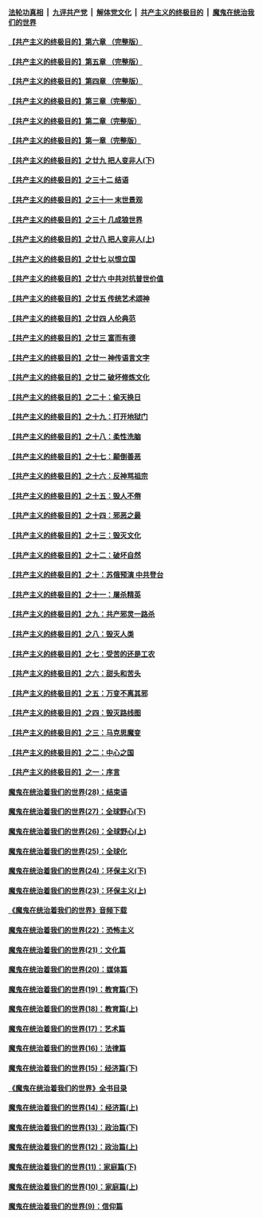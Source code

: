 ####  [法轮功真相](../../../../basic/blob/master/README.md?t=06300231) &nbsp;|&nbsp; [九评共产党](../../../../9ping.md/blob/master/README.md?t=06300231) &nbsp;|&nbsp; [解体党文化](../../../../jtdwh.md/blob/master/README.md?t=06300231)  &nbsp;|&nbsp; [共产主义的终极目的](../../../../gczydzjmd.md/blob/master/README.md?t=06300231) &nbsp;|&nbsp; [魔鬼在统治我们的世界](../../../../mgztzwmdsj.md/blob/master/README.md?t=06300231) 

#### [【共产主义的终极目的】第六章 （完整版）](../pages/nsc422/n11428913.md?t=06300231) 

#### [【共产主义的终极目的】第五章 （完整版）](../pages/nsc422/n11428912.md?t=06300231) 

#### [【共产主义的终极目的】第四章 （完整版）](../pages/nsc422/n11428907.md?t=06300231) 

#### [【共产主义的终极目的】第三章（完整版）](../pages/nsc422/n11428848.md?t=06300231) 

#### [【共产主义的终极目的】第二章（完整版）](../pages/nsc422/n11428831.md?t=06300231) 

#### [【共产主义的终极目的】第一章（完整版）](../pages/nsc422/n11417651.md?t=06300231) 

#### [【共产主义的终极目的】之廿九 把人变非人(下)](../pages/nsc422/n11344140.md?t=06300231) 

#### [【共产主义的终极目的】之三十二 结语](../pages/nsc422/n11360535.md?t=06300231) 

#### [【共产主义的终极目的】之三十一 末世景观](../pages/nsc422/n11351129.md?t=06300231) 

#### [【共产主义的终极目的】之三十 几成狼世界](../pages/nsc422/n11348280.md?t=06300231) 

#### [【共产主义的终极目的】之廿八 把人变非人(上)](../pages/nsc422/n11340492.md?t=06300231) 

#### [【共产主义的终极目的】之廿七 以恨立国](../pages/nsc422/n11336944.md?t=06300231) 

#### [【共产主义的终极目的】之廿六 中共对抗普世价值](../pages/nsc422/n11324785.md?t=06300231) 

#### [【共产主义的终极目的】之廿五 传统艺术颂神](../pages/nsc422/n11296396.md?t=06300231) 

#### [【共产主义的终极目的】之廿四 人伦典范](../pages/nsc422/n11296397.md?t=06300231) 

#### [【共产主义的终极目的】之廿三 富而有德](../pages/nsc422/n11283598.md?t=06300231) 

#### [【共产主义的终极目的】之廿一 神传语言文字](../pages/nsc422/n11263265.md?t=06300231) 

#### [【共产主义的终极目的】之廿二 破坏修炼文化](../pages/nsc422/n11245728.md?t=06300231) 

#### [【共产主义的终极目的】之二十：偷天换日](../pages/nsc422/n11238846.md?t=06300231) 

#### [【共产主义的终极目的】之十九：打开地狱门](../pages/nsc422/n11206376.md?t=06300231) 

#### [【共产主义的终极目的】之十八：柔性洗脑](../pages/nsc422/n11199994.md?t=06300231) 

#### [【共产主义的终极目的】之十七：颠倒善恶](../pages/nsc422/n11179782.md?t=06300231) 

#### [【共产主义的终极目的】之十六：反神骂祖宗](../pages/nsc422/n11166798.md?t=06300231) 

#### [【共产主义的终极目的】之十五：毁人不倦](../pages/nsc422/n11166792.md?t=06300231) 

#### [【共产主义的终极目的】之十四：邪恶之最](../pages/nsc422/n11150249.md?t=06300231) 

#### [【共产主义的终极目的】之十三：毁灭文化](../pages/nsc422/n11135227.md?t=06300231) 

#### [【共产主义的终极目的】之十二：破坏自然](../pages/nsc422/n11135214.md?t=06300231) 

#### [【共产主义的终极目的】之十：苏俄预演 中共登台](../pages/nsc422/n11118424.md?t=06300231) 

#### [【共产主义的终极目的】之十一：屠杀精英](../pages/nsc422/n11118442.md?t=06300231) 

#### [【共产主义的终极目的】之九：共产邪灵一路杀](../pages/nsc422/n11114139.md?t=06300231) 

#### [【共产主义的终极目的】之八：毁灭人类](../pages/nsc422/n11108503.md?t=06300231) 

#### [【共产主义的终极目的】之七：受苦的还是工农](../pages/nsc422/n11101809.md?t=06300231) 

#### [【共产主义的终极目的】之六：甜头和苦头](../pages/nsc422/n11096971.md?t=06300231) 

#### [【共产主义的终极目的】之五：万变不离其邪](../pages/nsc422/n11091285.md?t=06300231) 

#### [【共产主义的终极目的】之四：毁灭路线图](../pages/nsc422/n11086284.md?t=06300231) 

#### [【共产主义的终极目的】之三：马克思魔变](../pages/nsc422/n11061941.md?t=06300231) 

#### [【共产主义的终极目的】之二：中心之国](../pages/nsc422/n11047728.md?t=06300231) 

#### [【共产主义的终极目的】之一：序言](../pages/nsc422/n11086077.md?t=06300231) 

#### [魔鬼在统治着我们的世界(28)：结束语](../pages/nsc422/n10936246.md?t=06300231) 

#### [魔鬼在统治着我们的世界(27)：全球野心(下)](../pages/nsc422/n10928319.md?t=06300231) 

#### [魔鬼在统治着我们的世界(26)：全球野心(上)](../pages/nsc422/n10900318.md?t=06300231) 

#### [魔鬼在统治着我们的世界(25)：全球化](../pages/nsc422/n10788205.md?t=06300231) 

#### [魔鬼在统治着我们的世界(24)：环保主义(下)](../pages/nsc422/n10695307.md?t=06300231) 

#### [魔鬼在统治着我们的世界(23)：环保主义(上)](../pages/nsc422/n10688613.md?t=06300231) 

#### [《魔鬼在统治着我们的世界》音频下载](../pages/nsc422/n10635553.md?t=06300231) 

#### [魔鬼在统治着我们的世界(22)：恐怖主义](../pages/nsc422/n10614727.md?t=06300231) 

#### [魔鬼在统治着我们的世界(21)：文化篇](../pages/nsc422/n10597706.md?t=06300231) 

#### [魔鬼在统治着我们的世界(20)：媒体篇](../pages/nsc422/n10586579.md?t=06300231) 

#### [魔鬼在统治着我们的世界(19)：教育篇(下)](../pages/nsc422/n10564808.md?t=06300231) 

#### [魔鬼在统治着我们的世界(18)：教育篇(上)](../pages/nsc422/n10526970.md?t=06300231) 

#### [魔鬼在统治着我们的世界(17)：艺术篇](../pages/nsc422/n10499093.md?t=06300231) 

#### [魔鬼在统治着我们的世界(16)：法律篇](../pages/nsc422/n10485969.md?t=06300231) 

#### [魔鬼在统治着我们的世界(15)：经济篇(下)](../pages/nsc422/n10469975.md?t=06300231) 

#### [《魔鬼在统治着我们的世界》全书目录](../pages/nsc422/n10464261.md?t=06300231) 

#### [魔鬼在统治着我们的世界(14)：经济篇(上)](../pages/nsc422/n10457370.md?t=06300231) 

#### [魔鬼在统治着我们的世界(13)：政治篇(下)](../pages/nsc422/n10448270.md?t=06300231) 

#### [魔鬼在统治着我们的世界(12)：政治篇(上)](../pages/nsc422/n10444576.md?t=06300231) 

#### [魔鬼在统治着我们的世界(11)：家庭篇(下)](../pages/nsc422/n10440961.md?t=06300231) 

#### [魔鬼在统治着我们的世界(10)：家庭篇(上)](../pages/nsc422/n10435448.md?t=06300231) 

#### [魔鬼在统治着我们的世界(9)：信仰篇](../pages/nsc422/n10432159.md?t=06300231) 

